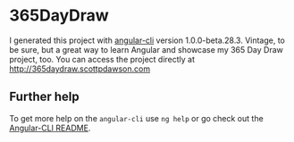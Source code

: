 # 365DayDraw

I generated this project with [angular-cli](https://github.com/angular/angular-cli) version 1.0.0-beta.28.3. Vintage, to be sure, but a great way to learn Angular and showcase my 365 Day Draw project, too. You can access the project directly at http://365daydraw.scottpdawson.com

## Further help

To get more help on the `angular-cli` use `ng help` or go check out the [Angular-CLI README](https://github.com/angular/angular-cli/blob/master/README.md).

